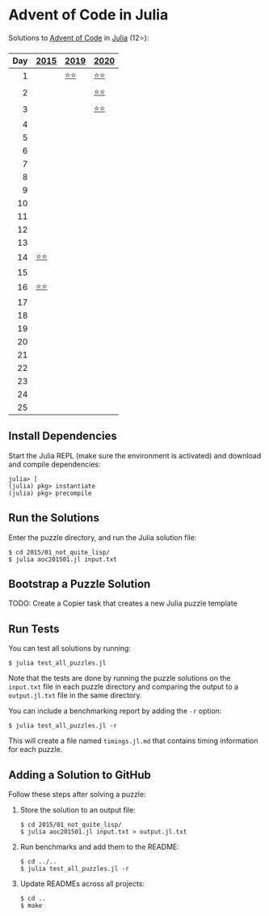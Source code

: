 # Advent of Code in Julia

Solutions to [Advent of Code](https://adventofcode.com/) in [Julia](https://julialang.org/) (12⭐):

|   Day | [2015](2015)                                | [2019](2019)                                                 | [2020](2020)                                  |
|------:|:--------------------------------------------|:-------------------------------------------------------------|:----------------------------------------------|
|     1 |                                             | [⭐⭐](2019/01_the_tyranny_of_the_rocket_equation/README.md) | [⭐⭐](2020/01_report_repair/README.md)       |
|     2 |                                             |                                                              | [⭐⭐](2020/02_password_philosophy/README.md) |
|     3 |                                             |                                                              | [⭐⭐](2020/03_toboggan_trajectory/README.md) |
|     4 |                                             |                                                              |                                               |
|     5 |                                             |                                                              |                                               |
|     6 |                                             |                                                              |                                               |
|     7 |                                             |                                                              |                                               |
|     8 |                                             |                                                              |                                               |
|     9 |                                             |                                                              |                                               |
|    10 |                                             |                                                              |                                               |
|    11 |                                             |                                                              |                                               |
|    12 |                                             |                                                              |                                               |
|    13 |                                             |                                                              |                                               |
|    14 | [⭐⭐](2015/14_reindeer_olympics/README.md) |                                                              |                                               |
|    15 |                                             |                                                              |                                               |
|    16 | [⭐⭐](2015/16_aunt_sue/README.md)          |                                                              |                                               |
|    17 |                                             |                                                              |                                               |
|    18 |                                             |                                                              |                                               |
|    19 |                                             |                                                              |                                               |
|    20 |                                             |                                                              |                                               |
|    21 |                                             |                                                              |                                               |
|    22 |                                             |                                                              |                                               |
|    23 |                                             |                                                              |                                               |
|    24 |                                             |                                                              |                                               |
|    25 |                                             |                                                              |                                               |

## Install Dependencies

Start the Julia REPL (make sure the environment is activated) and download and compile dependencies:

```
julia> ]
(julia) pkg> instantiate
(julia) pkg> precompile
```

## Run the Solutions

Enter the puzzle directory, and run the Julia solution file:

```console
$ cd 2015/01_not_quite_lisp/
$ julia aoc201501.jl input.txt
```

## Bootstrap a Puzzle Solution

TODO: Create a Copier task that creates a new Julia puzzle template

## Run Tests

You can test all solutions by running:

```console
$ julia test_all_puzzles.jl
```

Note that the tests are done by running the puzzle solutions on the `input.txt` file in each puzzle directory and comparing the output to a `output.jl.txt` file in the same directory.

You can include a benchmarking report by adding the `-r` option:

```console
$ julia test_all_puzzles.jl -r
```

This will create a file named `timings.jl.md` that contains timing information for each puzzle.

## Adding a Solution to GitHub

Follow these steps after solving a puzzle:

1. Store the solution to an output file:

    ```console
    $ cd 2015/01_not_quite_lisp/
    $ julia aoc201501.jl input.txt > output.jl.txt
    ```

2. Run benchmarks and add them to the README:

    ```console
    $ cd ../..
    $ julia test_all_puzzles.jl -r
    ```

3. Update READMEs across all projects:

    ```console
    $ cd ..
    $ make
    ```
